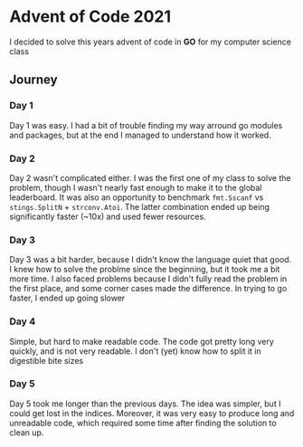 # Advent of Code 2021

I decided to solve this years advent of code in **GO** for my computer science class

## Journey

### Day 1
Day 1 was easy. I had a bit of trouble finding my way arround go modules and packages, but at the end I managed to understand how it worked.

### Day 2
Day 2 wasn't complicated either. I was the first one of my class to solve the problem, though I wasn't nearly fast enough to make it to the global leaderboard.
It was also an opportunity to benchmark `fmt.Sscanf` vs `stings.SplitN` + `strconv.Atoi`. The latter combination ended up being significantly faster (~10x)
and used fewer resources.

### Day 3
Day 3 was a bit harder, because I didn't know the language quiet that good. I knew how to solve the problme since the beginning, but it took me a bit more time. I also faced problems because I didn't fully read the problem in the first place, and some corner cases made the difference. In trying to go faster, I ended up going slower

### Day 4
Simple, but hard to make readable code. The code got pretty long very quickly, and is not very readable. I don't (yet) know how to split it in digestible bite sizes

### Day 5
Day 5 took me longer than the previous days. The idea was simpler, but I could get lost in the indices. Moreover, it was very easy to produce long and unreadable code, which required some time after finding the solution to clean up.
